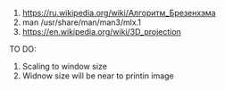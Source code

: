 1. https://ru.wikipedia.org/wiki/Алгоритм_Брезенхэма
2. man /usr/share/man/man3/mlx.1
3. https://en.wikipedia.org/wiki/3D_projection

TO DO:
1. Scaling to window size
2. Widnow size will be near to printin image
